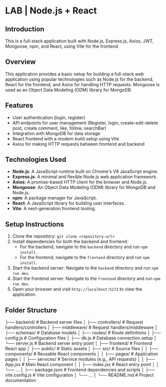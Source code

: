 # LAB | Node.js + React 

## Introduction

This is a full-stack application built with Node.js, Express.js, Axios, JWT, Mongoose, npm, and React, using Vite for the frontend.

## Overview

This application provides a basic setup for building a full-stack web application using popular technologies such as Node.js for the backend, React for the frontend, and Axios for handling HTTP requests. Mongoose is used as an Object Data Modeling (ODM) library for MongoDB.

## Features

- User authentication (login, register)
- API endpoints for user management (Register, login, create-edit-delete post, create comment, like, follow, searchBar)
- Integration with MongoDB for data storage
- React frontend with a modern build setup using Vite
- Axios for making HTTP requests between frontend and backend

## Technologies Used

- **Node.js**: A JavaScript runtime built on Chrome's V8 JavaScript engine.
- **Express.js**: A minimal and flexible Node.js web application framework.
- **Axios**: A promise-based HTTP client for the browser and Node.js.
- **Mongoose**: An Object Data Modeling (ODM) library for MongoDB and Node.js.
- **npm**: A package manager for JavaScript.
- **React**: A JavaScript library for building user interfaces.
- **Vite**: A next-generation frontend tooling.

## Setup Instructions

1. Clone the repository: `git clone <repository-url>`
2. Install dependencies for both the backend and frontend:
   - For the backend, navigate to the `backend` directory and run `npm install`.
   - For the frontend, navigate to the `frontend` directory and run `npm install`.
3. Start the backend server: Navigate to the `backend` directory and run `npm run dev`.
4. Start the frontend server: Navigate to the `frontend` directory and run `npm run dev`.
5. Open your browser and visit `http://localhost:5173` to view the application.

## Folder Structure
├── backend/ # Backend server files
│ ├── controllers/ # Request handlers/controllers
│ ├── middleware/ # Request handlers/middleware
│ ├── schemas/ # Database models
│ ├── routes/ # Route definitions
│ ├── config.js # Configuration files
│ ├── db.js # Database connection setup
│ └── server.js # Backend server entry point
│
├── frontend/ # Frontend React app
│ ├── public/ # Static assets
│ ├── src/ # Source files
│ │ ├── components/ # Reusable React components
│ │ ├── pages/ # Application pages
│ │ ├── services/ # Service modules (e.g., API requests)
│ │ ├── App.jsx # Main React component
│ │ ├── index.jsx # React entry point
│ │ └── ...
│ ├── package.json # Frontend dependencies and scripts
│ ├── vite.config.js # Vite configuration
│ └── ...
│
└── README.md # Project documentation

